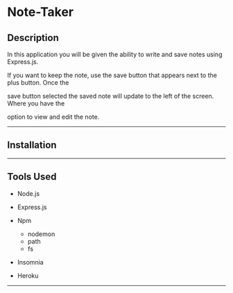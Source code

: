 # Note-Taker


## Description

In this application you will be given the ability to write and save notes using Express.js.

If you want to keep the note, use the save button that appears next to the plus button. Once the  

 save button selected the saved note will update to the left of the screen. Where you have the 
 
 option to view and edit the note. 

---

## Installation


---

## Tools Used

* Node.js

* Express.js

* Npm
  * nodemon
  * path
  * fs

* Insomnia

* Heroku

---

